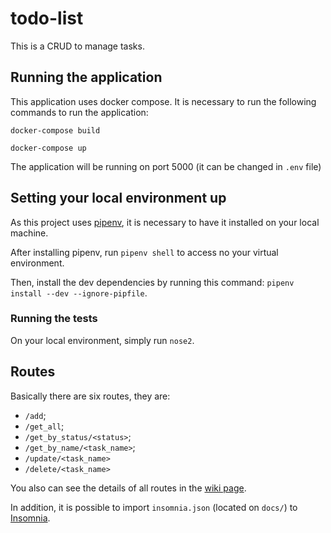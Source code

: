 # todo-list
This is a CRUD to manage tasks.

## Running the application
This application uses docker compose. It is necessary to run the following commands to run the application:

`docker-compose build`

`docker-compose up`

The application will be running on port 5000 (it can be changed in `.env` file)

## Setting your local environment up
As this project uses [pipenv](https://github.com/pypa/pipenv), it is necessary to have it installed on your local machine.

After installing pipenv, run `pipenv shell` to access no your virtual environment.

Then, install the dev dependencies by running this command: `pipenv install --dev --ignore-pipfile`.

### Running the tests
On your local environment, simply run `nose2`.

## Routes
Basically there are six routes, they are:
- `/add`;
- `/get_all`;
- `/get_by_status/<status>`;
- `/get_by_name/<task_name>`;
- `/update/<task_name>`
- `/delete/<task_name>`

You also can see the details of all routes in the [wiki page](https://github.com/lgigek/todo_list_python/wiki/Route-details).

In addition, it is possible to import `insomnia.json` (located on `docs/`) to [Insomnia](https://insomnia.rest/).